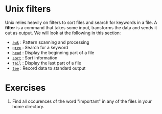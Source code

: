# Unix filters

Unix relies heavily on filters to sort files and search for keywords in a file. A **filter** is a command that takes some input, transforms the data and sends it out as output. 
We will look at the following in this section:

* [`awk`](sec6/awk.md) : Pattern scanning and processing
* [`grep`](sec6/grep.md) : Search for a keyword
* [`head`](sec6/head.md) : Display the beginning part of a file
* [`sort`](sec6/sort.md) : Sort information
* [`tail`](sec6/tail.md) : Display the last part of a file
* [`tee`](sec6/tee.md) : Record data to standard output

# Exercises

1. Find all occurences of the word "important" in any of the files in your home directory. 